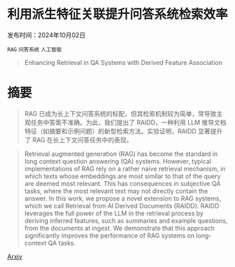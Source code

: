 # 利用派生特征关联提升问答系统检索效率

发布时间：2024年10月02日

`RAG` `问答系统` `人工智能`

> Enhancing Retrieval in QA Systems with Derived Feature Association

# 摘要

> RAG 已成为长上下文问答系统的标配，但其检索机制较为简单，常导致主观任务中答案不准确。为此，我们提出了 RAIDD，一种利用 LLM 推导文档特征（如摘要和示例问题）的新型检索方法。实验证明，RAIDD 显著提升了 RAG 在长上下文问答任务中的表现。

> Retrieval augmented generation (RAG) has become the standard in long context question answering (QA) systems. However, typical implementations of RAG rely on a rather naive retrieval mechanism, in which texts whose embeddings are most similar to that of the query are deemed most relevant. This has consequences in subjective QA tasks, where the most relevant text may not directly contain the answer. In this work, we propose a novel extension to RAG systems, which we call Retrieval from AI Derived Documents (RAIDD). RAIDD leverages the full power of the LLM in the retrieval process by deriving inferred features, such as summaries and example questions, from the documents at ingest. We demonstrate that this approach significantly improves the performance of RAG systems on long-context QA tasks.

[Arxiv](https://arxiv.org/abs/2410.03754)